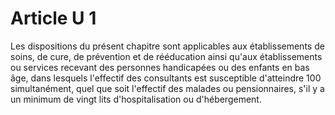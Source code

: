 # Article U 1

Les dispositions du présent chapitre sont applicables aux établissements de soins, de cure, de prévention et de rééducation ainsi qu'aux établissements ou services recevant des personnes handicapées ou des enfants en bas âge, dans lesquels l'effectif des consultants est susceptible d'atteindre 100 simultanément, quel que soit l'effectif des malades ou pensionnaires, s'il y a un minimum de vingt lits d'hospitalisation ou d'hébergement.
